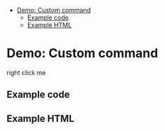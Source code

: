 <!-- START doctoc generated TOC please keep comment here to allow auto update -->
<!-- DON'T EDIT THIS SECTION, INSTEAD RE-RUN doctoc TO UPDATE -->


- [Demo: Custom command](#demo-custom-command)
  - [Example code](#example-code)
  - [Example HTML](#example-html)

<!-- END doctoc generated TOC please keep comment here to allow auto update -->

# Demo: Custom command

<span class="context-menu-one btn btn-neutral">right click me</span>

## Example code

<script type="text/javascript" class="showcase">
$(function(){
    /**************************************************
     * Custom Command Handler
     **************************************************/
    $.contextMenu.types.label = function(item, opt, root) {
        // this === item.$node

        $('<span>Label</span><ul>'
            + '<li class="label1" title="label 1">label 1</li>'
            + '<li class="label2" title="label 2">label 2</li>'
            + '<li class="label3" title="label 3">label 3</li>'
            + '<li class="label4" title="label 4">label 4</li></ul>')
            .appendTo(this)
            .on('click', 'li', function() {
                var message = "text: " + $(this).text();      
                $('#msg').text($('#msg').text() + ' | ' + message);
                
                // hide the menu
                root.$menu.trigger('contextmenu:hide');
            });
            
        this.addClass('labels').on('contextmenu:focus', function(e) {
            // setup some awesome stuff
        }).on('contextmenu:blur', function(e) {
            // tear down whatever you did
        }).on('keydown', function(e) {
            // some funky key handling, maybe?
        });
    };
    
    /**************************************************
     * Context-Menu with custom command "label"
     **************************************************/
    $.contextMenu({
        selector: '.context-menu-one', 
        callback: function(key, options) {
            var m = "clicked: " + key;
            window.console && console.log(m) || alert(m); 
        },
        items: {
            open: {name: "Open", callback: $.noop},
            label: {type: "label", customName: "Label"},
            edit: {name: "Edit", callback: $.noop}
        }
    });
});
</script>

## Example HTML
<div style="display:none;" class="showcase" data-showcase-import=".context-menu-one"></div>

<div id="msg"></div>

<style type="text/css" class="showcase">
    .labels > ul {
        margin: 0; 
        padding: 0;
        list-style: none;
        display: block;
        float: none;
    }
    .labels > ul > li {
        display: inline-block;
        width: 20px;
        height: 20px;
        border: 1px solid #CCC;
        overflow: hidden;
        text-indent: -2000px;
    }
    .labels > ul > li.selected,
    .labels > ul > li:hover { border: 1px solid #000; }
    .labels > ul > li + li { margin-left: 5px; }
    .labels > ul > li.label1 { background: red; }
    .labels > ul > li.label2 { background: green; }
    .labels > ul > li.label3 { background: blue; }
    .labels > ul > li.label4 { background: yellow; }
</style>